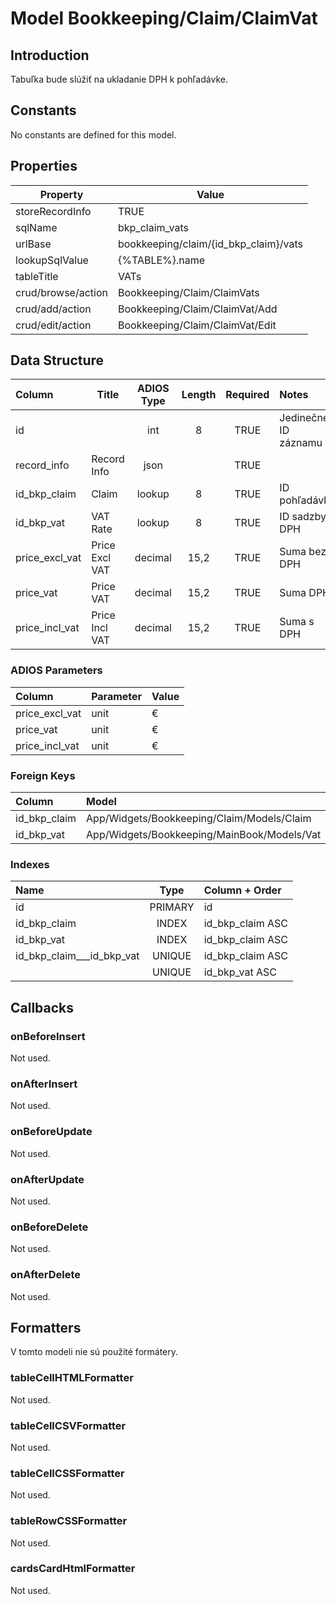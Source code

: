 # Model Bookkeeping/Claim/ClaimVat

## Introduction

Tabuľka bude slúžiť na ukladanie DPH k pohľadávke.

## Constants

No constants are defined for this model.

## Properties

| Property           | Value                                 |
| ------------------ | ------------------------------------- |
| storeRecordInfo    | TRUE                                  |
| sqlName            | bkp_claim_vats                        |
| urlBase            | bookkeeping/claim/{id_bkp_claim}/vats |
| lookupSqlValue     | {%TABLE%}.name                        |
| tableTitle         | VATs                                  |
| crud/browse/action | Bookkeeping/Claim/ClaimVats           |
| crud/add/action    | Bookkeeping/Claim/ClaimVat/Add        |
| crud/edit/action   | Bookkeeping/Claim/ClaimVat/Edit       |

## Data Structure

| Column         | Title          | ADIOS Type | Length | Required | Notes                |
| :------------- | -------------- | :--------: | :----: | :------: | :------------------- |
| id             |                |    int     |   8    |   TRUE   | Jedinečné ID záznamu |
| record_info    | Record Info    |    json    |        |   TRUE   |                      |
| id_bkp_claim   | Claim          |   lookup   |   8    |   TRUE   | ID pohľadávky        |
| id_bkp_vat     | VAT Rate       |   lookup   |   8    |   TRUE   | ID sadzby DPH        |
| price_excl_vat | Price Excl VAT |  decimal   |  15,2  |   TRUE   | Suma bez DPH         |
| price_vat      | Price VAT      |  decimal   |  15,2  |   TRUE   | Suma DPH             |
| price_incl_vat | Price Incl VAT |  decimal   |  15,2  |   TRUE   | Suma s DPH           |

### ADIOS Parameters

| Column         | Parameter | Value |
| :------------- | :-------- | ----- |
| price_excl_vat | unit      | €     |
| price_vat      | unit      | €     |
| price_incl_vat | unit      | €     |

### Foreign Keys

| Column       | Model                                   | Relation | OnUpdate | OnDelete |
| :----------- | :-------------------------------------- | :------: | -------- | -------- |
| id_bkp_claim | App/Widgets/Bookkeeping/Claim/Models/Claim  |   1:N    | Cascade  | Cascade  |
| id_bkp_vat   | App/Widgets/Bookkeeping/MainBook/Models/Vat |   1:N    | Cascade  | Restrict |

### Indexes

| Name                      |  Type   | Column + Order   |
| :------------------------ | :-----: | :--------------- |
| id                        | PRIMARY | id               |
| id_bkp_claim              |  INDEX  | id_bkp_claim ASC |
| id_bkp_vat                |  INDEX  | id_bkp_claim ASC |
| id_bkp_claim___id_bkp_vat | UNIQUE  | id_bkp_claim ASC |
|                           | UNIQUE  | id_bkp_vat ASC   |

## Callbacks

### onBeforeInsert

Not used.

### onAfterInsert

Not used.

### onBeforeUpdate

Not used.

### onAfterUpdate

Not used.

### onBeforeDelete

Not used.

### onAfterDelete

Not used.

## Formatters

V tomto modeli nie sú použité formátery.

### tableCellHTMLFormatter

Not used.

### tableCellCSVFormatter

Not used.

### tableCellCSSFormatter

Not used.

### tableRowCSSFormatter

Not used.

### cardsCardHtmlFormatter

Not used.
